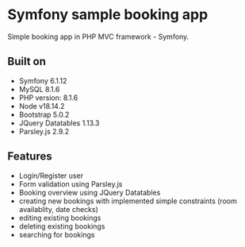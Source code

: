 # Symfony sample booking app
Simple booking app in PHP MVC framework - Symfony.

## Built on
- Symfony 6.1.12
- MySQL 8.1.6
- PHP version: 8.1.6
- Node v18.14.2
- Bootstrap 5.0.2
- JQuery Datatables 1.13.3
- Parsley.js 2.9.2

## Features
- Login/Register user
- Form validation using Parsley.js
- Booking overview using JQuery Datatables
- creating new bookings with implemented simple constraints (room availablity, date checks)
- editing existing bookings
- deleting existing bookings
- searching for bookings